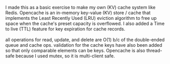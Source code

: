 I made this as a basic exercise to make my own (KV) cache system like Redis. Opencache is an in-memory key-value (KV) store / cache that implements the Least Recently Used (LRU) eviction algorithm to free up space when the cache's preset capacity is overflowed. I also added a Time to live (TTL) feature for key expiration for cache records.
<br>
<br>
all operations for read, update, and delete are O(1) b/c of the double-ended queue and cache ops. validation for the cache keys have also been added so that only comparable elements can be keys. Opencache is also thread-safe because I used mutex, so it is multi-client safe.
